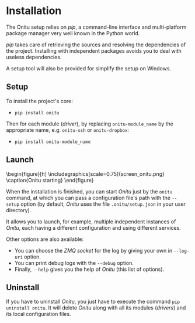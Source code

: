 # Installation

The Onitu setup relies on *pip*, a command-line interface and multi-platform package manager very well known in the Python world.

*pip* takes care of retrieving the sources and resolving the dependencies of the project. Installing with independent packages avoids you to deal with useless dependencies.

A setup tool will also be provided for simplify the setup on Windows.

## Setup

To install the project's core:

* `pip install onitu`

Then for each module (*driver*), by replacing `onitu-module_name` by the appropriate name, e.g. `onitu-ssh` or `onitu-dropbox`:

* `pip install onitu-module_name`

## Launch

\begin{figure}[h]
\includegraphics[scale=0.75]{screen_onitu.png}
\caption{Onitu starting}
\end{figure}

When the installation is finished, you can start *Onitu* just by the `onitu` command, at which you can pass a configuration file's path with the `--setup` option (by default, *Onitu* uses the file `.onitu/setup.json` in your user directory).

It allows you to launch, for example, multiple independent instances of *Onitu*, each having a different configuration and using different services.

Other options are also available:

* You can choose the *ZMQ* *socket* for the log by giving your own in `--log-uri` option.
* You can print debug logs with the `--debug` option.
* Finally, `--help` gives you the help of *Onitu* (this list of options).

## Uninstall

If you have to uninstall *Onitu*, you just have to execute the command `pip uninstall onitu`. It will delete *Onitu* along with all its modules (*drivers*) and its local configuration files.
